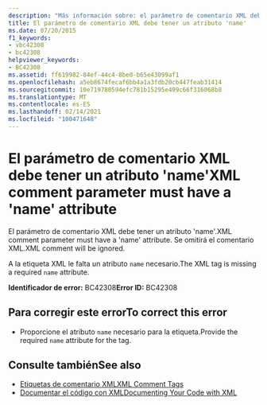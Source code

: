 ```yaml
---
description: "Más información sobre: el parámetro de comentario XML debe tener un atributo ' name '"
title: El parámetro de comentario XML debe tener un atributo 'name'
ms.date: 07/20/2015
f1_keywords:
- vbc42308
- bc42308
helpviewer_keywords:
- BC42308
ms.assetid: ff619982-84ef-44c4-8be0-b65e43099af1
ms.openlocfilehash: a5eb8674fecaf6bb4a1a3fdb20cb447feab31414
ms.sourcegitcommit: 10e719780594efc781b15295e499c66f316068b8
ms.translationtype: MT
ms.contentlocale: es-ES
ms.lasthandoff: 02/14/2021
ms.locfileid: "100471648"
---
```

# <a name="xml-comment-parameter-must-have-a-name-attribute"></a><span data-ttu-id="96e7a-103">El parámetro de comentario XML debe tener un atributo 'name'</span><span class="sxs-lookup"><span data-stu-id="96e7a-103">XML comment parameter must have a 'name' attribute</span></span>

<span data-ttu-id="96e7a-104">El parámetro de comentario XML debe tener un atributo 'name'.</span><span class="sxs-lookup"><span data-stu-id="96e7a-104">XML comment parameter must have a 'name' attribute.</span></span> <span data-ttu-id="96e7a-105">Se omitirá el comentario XML.</span><span class="sxs-lookup"><span data-stu-id="96e7a-105">XML comment will be ignored.</span></span>  
  
 <span data-ttu-id="96e7a-106">A la etiqueta XML le falta un atributo `name` necesario.</span><span class="sxs-lookup"><span data-stu-id="96e7a-106">The XML tag is missing a required `name` attribute.</span></span>  
  
 <span data-ttu-id="96e7a-107">**Identificador de error:** BC42308</span><span class="sxs-lookup"><span data-stu-id="96e7a-107">**Error ID:** BC42308</span></span>  
  
## <a name="to-correct-this-error"></a><span data-ttu-id="96e7a-108">Para corregir este error</span><span class="sxs-lookup"><span data-stu-id="96e7a-108">To correct this error</span></span>  
  
- <span data-ttu-id="96e7a-109">Proporcione el atributo `name` necesario para la etiqueta.</span><span class="sxs-lookup"><span data-stu-id="96e7a-109">Provide the required `name` attribute for the tag.</span></span>  
  
## <a name="see-also"></a><span data-ttu-id="96e7a-110">Consulte también</span><span class="sxs-lookup"><span data-stu-id="96e7a-110">See also</span></span>

- [<span data-ttu-id="96e7a-111">Etiquetas de comentario XML</span><span class="sxs-lookup"><span data-stu-id="96e7a-111">XML Comment Tags</span></span>](../language-reference/xmldoc/index.md)
- [<span data-ttu-id="96e7a-112">Documentar el código con XML</span><span class="sxs-lookup"><span data-stu-id="96e7a-112">Documenting Your Code with XML</span></span>](../programming-guide/program-structure/documenting-your-code-with-xml.md)
